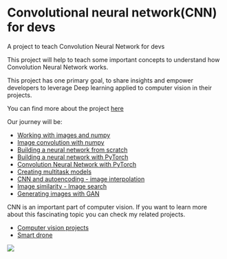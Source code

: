 # Convolutional neural network(CNN) for devs

A project to teach Convolution Neural Network for devs

This project will help to teach some important concepts to understand how Convolution Neural Network works.

This project has one primary goal, to share insights and empower developers to leverage Deep learning applied to computer vision in their projects.

You can find more about the project [here](https://dev.to/apssouza22/convolution-neural-net-for-developers-free-course-5e95)

Our journey will be:

- [Working with images and numpy](a-images-and-numpy.ipynb)
- [Image convolution with numpy](b-image-convolution.ipynb)
- [Building a neural network from scratch](b-vanilla-neural-network-from-scratch.ipynb)
- [Building a neural network with PyTorch](c-torch-neural-network.ipynb)
- [Convolution Neural Network with PyTorch](e-cnn-with-torch.ipynb)
- [Creating multitask models](i-multitask-model.ipynb)
- [CNN and autoencoding - image interpolation](f-image-interpolation.ipynb)
- [Image similarity - Image search](g-image-similarity.ipynb)
- [Generating images with GAN](h-generate-anime-with-GAN.ipynb)

CNN is an important part of computer vision. If you want to learn more about this fascinating topic you can check my related projects.

- [Computer vision projects](https://github.com/apssouza22/computer-vision)
- [Smart drone](https://github.com/apssouza22/smart-drone)

<a href="https://www.buymeacoffee.com/apssouza"><img src="https://miro.medium.com/max/654/1*rQv8JgstmK0juxP-Kb4IGg.jpeg"></a>
